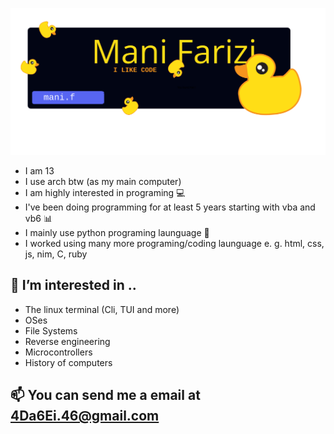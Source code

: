 ![Banner](./assets/banner.png)
* I am 13
* I use arch btw (as my main computer)
* I am highly interested in programing 💻
* I've been doing programming for at least 5 years starting with vba and vb6 📊
* I mainly use python programing launguage 🐍
* I worked using many more programing/coding launguage e. g. html, css, js, nim, C, ruby
## 👀 I’m interested in ..
* The linux terminal (Cli, TUI and more)
* OSes
* File Systems
* Reverse engineering
* Microcontrollers
* History of computers
## 📫 You can send me a email at 4Da6Ei.46@gmail.com 
